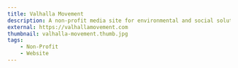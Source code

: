 ```yaml
---
title: Valhalla Movement
description: A non-profit media site for environmental and social solutions.
external: https://valhallamovement.com
thumbnail: valhalla-movement.thumb.jpg
tags:
    - Non-Profit
    - Website
---
```

